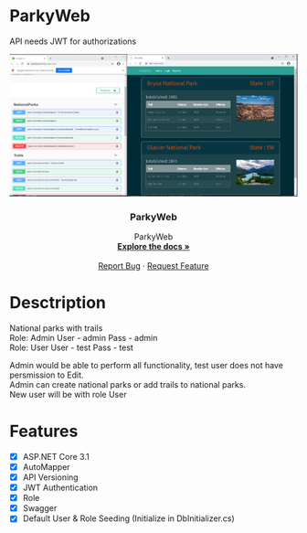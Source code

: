 # ParkyWeb


API needs JWT for authorizations
<br />
<p align="center">
  <a href="https://github.com/ivan-belyaev/ParkyWeb">
    <img src="https://github.com/ivan-belyaev/ParkyWeb/blob/master/Parky.png" alt="Logo">
  </a>

  <h3 align="center">ParkyWeb</h3>

  <p align="center">
    ParkyWeb
    <br />
    <a href=""><strong>Explore the docs »</strong></a>
    <br />
    <br />
    <a href="https://github.com/ivan-belyaev/ParkyWeb/issues">Report Bug</a>
    ·
    <a href="https://github.com/ivan-belyaev/ParkyWeb/issues">Request Feature</a>
  </p>
</p>

# Desctription

National parks with trails <br>
Role: Admin   User - admin    Pass - admin<br>
Role: User    User - test     Pass - test<br>

Admin would be able to perform all functionality, test user does not have persmission to Edit. <br>
Admin can create national parks or add trails to national parks.<br>
New user will be with role User<br>

# Features

- [x] ASP.NET Core 3.1
- [x] AutoMapper
- [x] API Versioning
- [x] JWT Authentication
- [x] Role
- [x] Swagger
- [x] Default User & Role Seeding (Initialize in DbInitializer.cs)